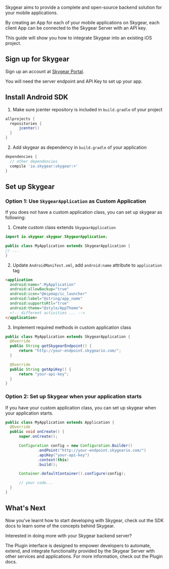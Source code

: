 Skygear aims to provide a complete and open-source backend solution for your mobile applications.

By creating an App for each of your mobile applications on Skygear, each client App can be connected to the Skygear Server with an API key.

This guide will show you how to integrate Skygear into an existing iOS project.

<a name="signup"></a>
## Sign up for Skygear

Sign up an account at [Skygear Portal](http://portal.skygear.io/).

You will need the server endpoint and API Key to set up your app.


<a name="install"></a>
## Install Android SDK

1. Make sure jcenter repository is included in `build.gradle` of your project

  ```gradle
allprojects {
    repositories {
        jcenter()
    }
}
  ```

2. Add skygear as dependency in `build.gradle` of your application

  ```gradle
dependencies {
    // other dependencies
    compile 'io.skygear:skygear:+'
}
  ```

<a name="setup"></a>
## Set up Skygear

### Option 1: Use `SkygearApplication` as Custom Application

If you does not have a custom application class, you can set up skygear as following:

1. Create custom class extends `SkygearApplication`

  ```java
import io.skygear.skygear.SkygearApplication;

public class MyApplication extends SkygearApplication {
  // ...
}
  ```

2. Update `AndroidManifest.xml`, add `android:name` attribute to `application` tag

  ```html
<application
    android:name=".MyApplication"
    android:allowBackup="true"
    android:icon="@mipmap/ic_launcher"
    android:label="@string/app_name"
    android:supportsRtl="true"
    android:theme="@style/AppTheme">
    <!-- different activities ... -->
</application>
  ```

3. Implement required methods in custom application class

  ```java
public class MyApplication extends SkygearApplication {
    @Override
    public String getSkygearEndpoint() {
        return "http://your-endpoint.skygeario.com/";
    }

    @Override
    public String getApiKey() {
        return "your-api-key";
    }
}
  ```


### Option 2: Set up Skygear when your application starts

If you have your custom application class, you can set up skygear when your application starts.

  ```java
public class MyApplication extends Application {
    @Override
    public void onCreate() {
        super.onCreate();

        Configuration config = new Configuration.Builder()
                .endPoint("http://your-endpoint.skygeario.com/")
                .apiKey("your-api-key")
                .context(this)
                .build();

        Container.defaultContainer().configure(config);

        // your code...
    }
}
  ```

<a name="whats-next"></a>
## What's Next
Now you've learnt how to start developing with Skygear, check out the SDK docs to learn some of the concepts behind Skygear.

Interested in doing more with your Skygear backend server?

The Plugin interface is designed to empower developers to automate, extend, and integrate functionality provided by the Skygear Server with other services and applications. For more information, check out the Plugin docs.
